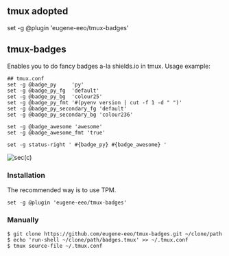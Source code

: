 ## tmux adopted

set -g @plugin 'eugene-eeo/tmux-badges'


## tmux-badges

Enables you to do fancy badges a-la shields.io in tmux.
Usage example:

```
## tmux.conf
set -g @badge_py     'py'
set -g @badge_py_fg  'default'
set -g @badge_py_bg  'colour25'
set -g @badge_py_fmt '#(pyenv version | cut -f 1 -d " ")'
set -g @badge_py_secondary_fg 'default'
set -g @badge_py_secondary_bg 'colour236'

set -g @badge_awesome 'awesome'
set -g @badge_awesome_fmt 'true'

set -g status-right ' #{badge_py} #{badge_awesome} '
```

![sec(c)](screenshot.png)

### Installation

The recommended way is to use TPM.

```
set -g @plugin 'eugene-eeo/tmux-badges'
```

### Manually

```
$ git clone https://github.com/eugene-eeo/tmux-badges.git ~/clone/path
$ echo 'run-shell ~/clone/path/badges.tmux' >> ~/.tmux.conf
$ tmux source-file ~/.tmux.conf
```
